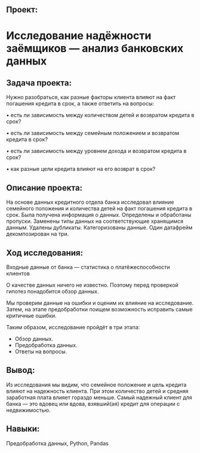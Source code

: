## Проект: 
# Исследование надёжности заёмщиков — анализ банковских данных
## Задача проекта:
Нужно разобраться, как разные факторы клиента влияют на факт погашения кредита в срок, а также ответить на вопросы:

•	есть ли зависимость между количеством детей и возвратом кредита в срок?

•	есть ли зависимость между семейным положением и возвратом кредита в срок?

•	есть ли зависимость между уровнем дохода и возвратом кредита в срок?

•	как разные цели кредита влияют на его возврат в срок?

## Описание проекта:
На основе данных кредитного отдела банка исследовал влияние семейного положения и количества детей на факт погашения кредита в срок. Была получена информация о данных. Определены и обработаны пропуски. Заменены типы данных на соответствующие хранящимся данным. Удалены дубликаты. Категоризованы данные. Один датафрейм декомпозирован на три.
## Ход исследования:

Входные данные от банка — статистика о платёжеспособности клиентов

О качестве данных ничего не известно. Поэтому перед проверкой гипотез понадобится обзор данных.

Мы проверим данные на ошибки и оценим их влияние на исследование. Затем, на этапе предобработки поищем возможность исправить самые критичные ошибки.

Таким образом, исследование пройдёт в три этапа:

- Обзор данных.
- Предобработка данных.
- Ответы на вопросы.

## Вывод:
Из исследования мы видим, что семейное положение и цель кредита влияют на надежность клиента. При этом количество детей и средняя заработная плата влияет гораздо меньше. Самый надежный клиент для банка — это вдовец или вдова, взявший(ая) кредит для операции с недвижимостью.

## Навыки: 
Предобработка данных, Python, Pandas
